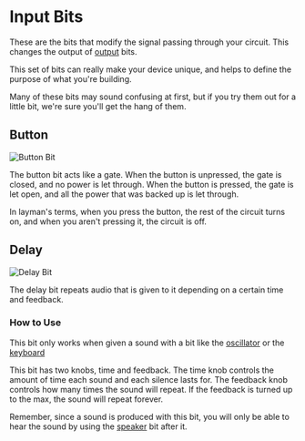 # Input Bits

These are the bits that modify the signal passing through your circuit. This changes the output of [output](/output-ls) bits.

This set of bits can really make your device unique, and helps to define the purpose of what you're building.

Many of these bits may sound confusing at first, but if you try them out for a little bit, we're sure you'll get the hang of them.

## Button

![Button Bit](https://i.shgcdn.com/2413271a-cdce-4bab-aeb2-91b2ed6f6522/-/format/auto/-/preview/3000x3000/-/quality/lighter/)

The button bit acts like a gate. When the button is unpressed, the gate is closed, and no power is let through. When the button is pressed, the gate is let open, and all the power that was backed up is let through.

In layman's terms, when you press the button, the rest of the circuit turns on, and when you aren't pressing it, the circuit is off.

## Delay

![Delay Bit](https://cdn.shopify.com/s/files/1/1494/3290/products/9ZxKWVaQ_2048x.jpeg?v=1571439466)

The delay bit repeats audio that is given to it depending on a certain time and feedback.

### How to Use

This bit only works when given a sound with a bit like the [oscillator](#oscillator) or the [keyboard](#keyboard)

This bit has two knobs, time and feedback. The time knob controls the amount of time each sound and each silence lasts for. The feedback knob controls how many times the sound will repeat. If the feedback is turned up to the max, the sound will repeat forever.

Remember, since a sound is produced with this bit, you will only be able to hear the sound by using the [speaker](/output-ls/#speaker) bit after it.

